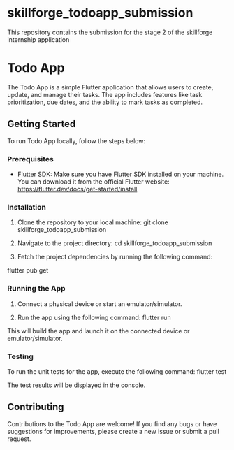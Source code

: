 # skillforge_todoapp_submission
This repository contains the submission for the stage 2 of the skillforge internship application

# Todo App

The Todo App is a simple Flutter application that allows users to create, update, and manage their tasks. The app includes features like task prioritization, due dates, and the ability to mark tasks as completed.

## Getting Started

To run Todo App locally, follow the steps below:

### Prerequisites

- Flutter SDK: Make sure you have Flutter SDK installed on your machine. You can download it from the official Flutter website: https://flutter.dev/docs/get-started/install

### Installation

1. Clone the repository to your local machine:
git clone skillforge_todoapp_submission

2. Navigate to the project directory:
cd skillforge_todoapp_submission

3. Fetch the project dependencies by running the following command:

flutter pub get

### Running the App

1. Connect a physical device or start an emulator/simulator.

2. Run the app using the following command:
flutter run

This will build the app and launch it on the connected device or emulator/simulator.

### Testing

To run the unit tests for the app, execute the following command:
flutter test

The test results will be displayed in the console.

## Contributing

Contributions to the Todo App are welcome! If you find any bugs or have suggestions for improvements, please create a new issue or submit a pull request.





